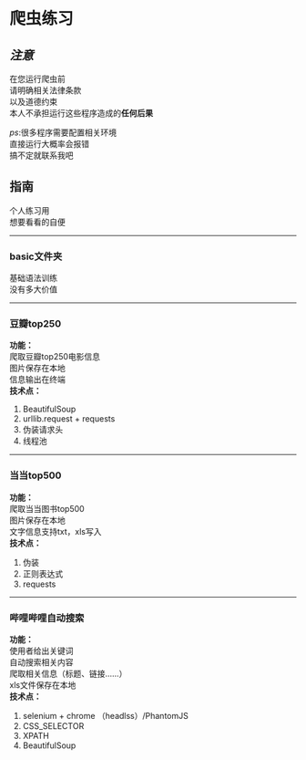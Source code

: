 # 爬虫练习
 
## *注意* ##
在您运行爬虫前  
请明确相关法律条款  
以及道德约束  
本人不承担运行这些程序造成的**任何后果**  
  
*ps*:很多程序需要配置相关环境  
直接运行大概率会报错  
搞不定就联系我吧
## 指南 ##
个人练习用  
想要看看的自便  


----------

### basic文件夹 ###
基础语法训练  
没有多大价值  

----------

### 豆瓣top250 ###
**功能：**  
爬取豆瓣top250电影信息  
图片保存在本地  
信息输出在终端  
**技术点：**  
1. BeautifulSoup  
2. urllib.request + requests  
3. 伪装请求头  
4. 线程池

----------
### 当当top500 ###
**功能：**  
爬取当当图书top500  
图片保存在本地  
文字信息支持txt，xls写入  
**技术点：**  
1. 伪装  
2. 正则表达式  
3. requests

----------

### 哔哩哔哩自动搜索 ###
**功能：**  
使用者给出关键词  
自动搜索相关内容  
爬取相关信息（标题、链接……）  
xls文件保存在本地  
**技术点：**  
1. selenium + chrome （headlss）/PhantomJS  
2. CSS_SELECTOR  
3. XPATH  
4. BeautifulSoup



